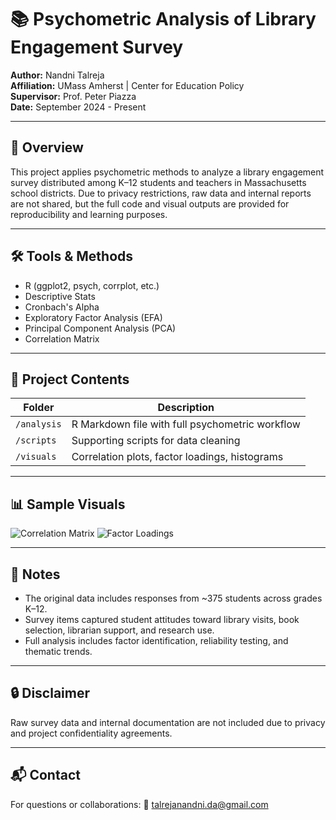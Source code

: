 # 📚 Psychometric Analysis of Library Engagement Survey

**Author:** Nandni Talreja  
**Affiliation:** UMass Amherst | Center for Education Policy  
**Supervisor:** Prof. Peter Piazza  
**Date:** September 2024 - Present

---

## 🧠 Overview

This project applies psychometric methods to analyze a library engagement survey distributed among K–12 students and teachers in Massachusetts school districts. Due to privacy restrictions, raw data and internal reports are not shared, but the full code and visual outputs are provided for reproducibility and learning purposes.

---

## 🛠️ Tools & Methods

- R (ggplot2, psych, corrplot, etc.)
- Descriptive Stats
- Cronbach's Alpha
- Exploratory Factor Analysis (EFA)
- Principal Component Analysis (PCA)
- Correlation Matrix

---

## 📁 Project Contents

| Folder      | Description |
|-------------|-------------|
| `/analysis` | R Markdown file with full psychometric workflow |
| `/scripts`  | Supporting scripts for data cleaning |
| `/visuals`  | Correlation plots, factor loadings, histograms |

---

## 📊 Sample Visuals

![Correlation Matrix](visuals/correlation-matrix.png)
![Factor Loadings](visuals/factor-loadings.png)

---

## 📝 Notes

- The original data includes responses from ~375 students across grades K–12.
- Survey items captured student attitudes toward library visits, book selection, librarian support, and research use.
- Full analysis includes factor identification, reliability testing, and thematic trends.

---

## 🔒 Disclaimer

Raw survey data and internal documentation are not included due to privacy and project confidentiality agreements.

---

## 📬 Contact

For questions or collaborations:
📧 talrejanandni.da@gmail.com 
